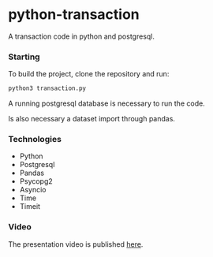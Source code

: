 # python-transaction
A transaction code in python and postgresql.

### Starting
To build the project, clone the repository and run:

```bash
python3 transaction.py
```

A running postgresql database is necessary to run the code.

Is also necessary a dataset import through pandas.

### Technologies
- Python
- Postgresql
- Pandas
- Psycopg2
- Asyncio
- Time
- Timeit

### Video
The presentation video is published [here](http://jmartini.me/video-bd.mp4).
